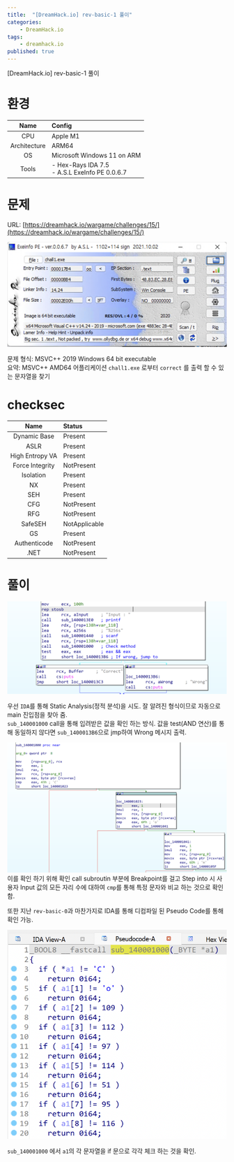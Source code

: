 ```yaml
---
title:  "[DreamHack.io] rev-basic-1 풀이"
categories:
    - DreamHack.io
tags:
    - dreamhack.io
published: true
---
```

[DreamHack.io] rev-basic-1 풀이

# 환경

|Name|Config|
|:---:|:---|
|CPU|Apple M1|
|Architecture|ARM64|
|OS|Microsoft Windows 11 on ARM|
|Tools|- Hex-Rays IDA 7.5<br/>- A.S.L ExeInfo PE 0.0.6.7|

# 문제
URL: [https://dreamhack.io/wargame/challenges/15/](https://dreamhack.io/wargame/challenges/15/)

![](/assets/DreamHack/rev-basic-1-1.png)

문제 형식: MSVC++ 2019 Windows 64 bit executable   
요약: MSVC++ AMD64 어플리케이션 `chall1.exe` 로부터 `correct` 를 출력 할 수 있는 문자열을 찾기

# checksec

|Name|Status|
|:---:|:---|
|Dynamic Base|Present|
|ASLR|Present|
|High Entropy VA|Present|
|Force Integrity|NotPresent|
|Isolation|Present|
|NX|Present|
|SEH|Present|
|CFG|NotPresent|
|RFG|NotPresent|
|SafeSEH|NotApplicable|
|GS|Present|
|Authenticode|NotPresent|
|.NET|NotPresent|

# 풀이
![](/assets/DreamHack/rev-basic-1-2.png)

우선 `IDA`를 통해 Static Analysis(정적 분석)을 시도. 잘 알려진 형식이므로 자동으로 main 진입점을 찾아 줌.   
`sub_140001000` call을 통해 입려받은 값을 확인 하는 방식. 값을 test(AND 연산)를 통해 동일하지 않다면 `sub_1400013B6`으로 jmp하여 Wrong 메시지 출력.

![](/assets/DreamHack/rev-basic-1-3.png)   
이를 확인 하기 위해 확인 call subroutin 부분에 Breakpoint를 걸고 Step into 시 사용자 Input 값의 모든 자리 수에 대하여 `cmp`를 통해 특정 문자와 비교 하는 것으로 확인 함.

또한 지난 `rev-basic-0`과 마찬가지로 IDA를 통해 디컴파일 된 Pseudo Code를 통해 확인 가능.

![](/assets/DreamHack/rev-basic-1.png)

`sub_140001000` 에서 `a1`의 각 문자열을 if 문으로 각각 체크 하는 것을 확인.